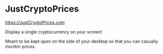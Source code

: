 # JustCryptoPrices
https://JustCryptoPrices.com

Display a single cryptocurrency on your screen!

Meant to be kept open on the side of your desktop so that you can casually monitor prices.
